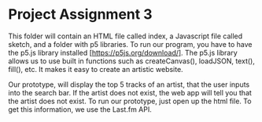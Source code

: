 # Project Assignment 3

This folder will contain an HTML file called index, a Javascript file called sketch, and a folder with p5 libraries. To run our program, you have to have the p5.js library installed [https://p5js.org/download/]. The p5.js library allows us to use built in functions such as createCanvas(), loadJSON, text(), fill(), etc. It makes it easy to create an artistic website. 

Our prototype, will display the top 5 tracks of an artist, that the user inputs into the search bar. If the artist does not exist, the web app will tell you that the artist does not exist. To run our prototype, just open up the html file. To get this information, we use the Last.fm API.
